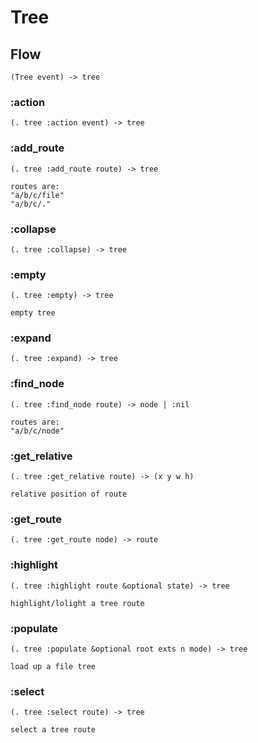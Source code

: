 # Tree

## Flow

```code
(Tree event) -> tree
```

### :action

```code
(. tree :action event) -> tree
```

### :add_route

```code
(. tree :add_route route) -> tree

routes are:
"a/b/c/file"
"a/b/c/."
```

### :collapse

```code
(. tree :collapse) -> tree
```

### :empty

```code
(. tree :empty) -> tree

empty tree
```

### :expand

```code
(. tree :expand) -> tree
```

### :find_node

```code
(. tree :find_node route) -> node | :nil

routes are:
"a/b/c/node"
```

### :get_relative

```code
(. tree :get_relative route) -> (x y w h)

relative position of route
```

### :get_route

```code
(. tree :get_route node) -> route
```

### :highlight

```code
(. tree :highlight route &optional state) -> tree

highlight/lolight a tree route
```

### :populate

```code
(. tree :populate &optional root exts n mode) -> tree

load up a file tree
```

### :select

```code
(. tree :select route) -> tree

select a tree route
```

